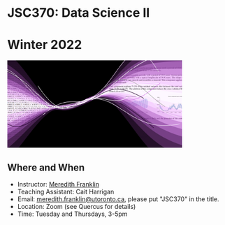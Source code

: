 # JSC370: Data Science II 
# Winter 2022

<img src="assets/datascience.png" width="400">

## Where and When
* Instructor: [Meredith Franklin](https://meredithfranklin.github.io/)
* Teaching Assistant: Cait Harrigan
* Email: <meredith.franklin@utoronto.ca>, please put "JSC370" in the title.
* Location: Zoom (see Quercus for details)
* Time: Tuesday and Thursdays, 3-5pm


